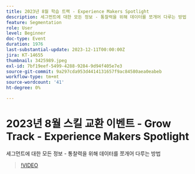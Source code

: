 ```yaml
---
title: 2023년 8월 학습 트랙 - Experience Makers Spotlight
description: 세그먼트에 대한 모든 정보 - 통찰력을 위해 데이터를 쪼개어 다루는 방법
feature: Segmentation
role: User
level: Beginner
doc-type: Event
duration: 1976
last-substantial-update: 2023-12-11T00:00:00Z
jira: KT-14655
thumbnail: 3425989.jpeg
exl-id: 7bf19eef-5499-4288-9284-9d94f405e7e3
source-git-commit: 9a297cda953d4414131657f9ac84580aea0eabeb
workflow-type: tm+mt
source-wordcount: '41'
ht-degree: 0%

---
```


# 2023년 8월 스킬 교환 이벤트 - Grow Track - Experience Makers Spotlight

세그먼트에 대한 모든 정보 - 통찰력을 위해 데이터를 쪼개어 다루는 방법

>[!VIDEO](https://video.tv.adobe.com/v/3456614/?learn=on&captions=kor)
